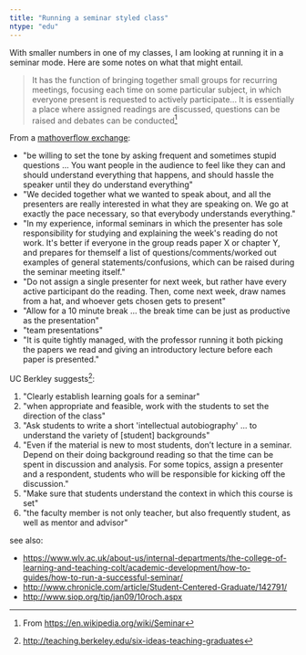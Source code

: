 ```yaml
---
title: "Running a seminar styled class"
ntype: "edu"
---
```

With smaller numbers in one of my classes, I am looking at running it in a seminar mode. Here are some
notes on what that might entail.

> It has the function of bringing together small groups for recurring meetings, focusing each time on some particular subject, in which everyone present is requested to actively participate... It is essentially a place where assigned readings are discussed, questions can be raised and debates can be conducted[^1]

From a [mathoverflow exchange](http://mathoverflow.net/questions/15901/what-does-it-take-to-run-a-good-learning-seminar):

* "be willing to set the tone by asking frequent and sometimes stupid questions ... You want people in the audience to feel like they can and should understand everything that happens, and should hassle the speaker until they do understand everything"
* "We decided together what we wanted to speak about, and all the presenters are really interested in what they are speaking on. We go at exactly the pace necessary, so that everybody understands everything."
* "In my experience, informal seminars in which the presenter has sole responsibility for studying and explaining the week's reading do not work. It's better if everyone in the group reads paper X or chapter Y, and prepares for themself a list of questions/comments/worked out examples of general statements/confusions, which can be raised during the seminar meeting itself."
* "Do not assign a single presenter for next week, but rather have every active participant do the reading. Then, come next week, draw names from a hat, and whoever gets chosen gets to present"
* "Allow for a 10 minute break ... the break time can be just as productive as the presentation"
* "team presentations"
* "It is quite tightly managed, with the professor running it both picking the papers we read and giving an introductory lecture before each paper is presented."

UC Berkley suggests[^2]:

1. "Clearly establish learning goals for a seminar"
2. "when appropriate and feasible, work with the students to set the direction of the class"
3. "Ask students to write a short 'intellectual autobiography' ... to understand the variety of [student] backgrounds"
4. "Even if the material is new to most students, don’t lecture in a seminar.  Depend on their doing background reading so that the time can be spent in discussion and analysis. For some topics, assign a presenter and a respondent, students who will be responsible for kicking off the discussion."
5. "Make sure that students understand the context in which this course is set"
6. "the faculty member is not only teacher, but also frequently student, as well as mentor and advisor"

see also:

* <https://www.wlv.ac.uk/about-us/internal-departments/the-college-of-learning-and-teaching-colt/academic-development/how-to-guides/how-to-run-a-successful-seminar/>
* <http://www.chronicle.com/article/Student-Centered-Graduate/142791/>
* <http://www.siop.org/tip/jan09/10roch.aspx>

[^1]: From <https://en.wikipedia.org/wiki/Seminar>
[^2]: <http://teaching.berkeley.edu/six-ideas-teaching-graduates>
